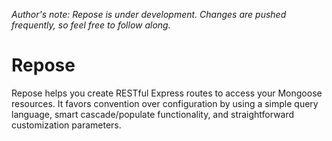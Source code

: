 *Author's note: Repose is under development. Changes are pushed frequently, so feel free to follow along.*

Repose
=======

Repose helps you create RESTful Express routes to access your Mongoose resources. It favors convention over configuration by using a simple query language, smart cascade/populate functionality, and straightforward customization parameters.



